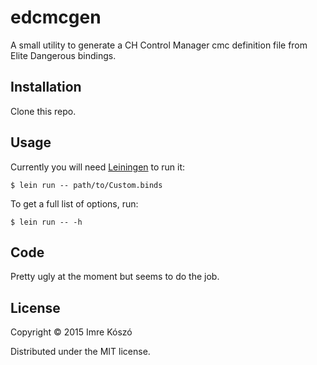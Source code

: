 # edcmcgen

A small utility to generate a CH Control Manager cmc definition file from Elite Dangerous bindings.

## Installation

Clone this repo.

## Usage

Currently you will need [Leiningen](http://leiningen.org/) to run it:

    $ lein run -- path/to/Custom.binds

To get a full list of options, run:

    $ lein run -- -h

## Code

Pretty ugly at the moment but seems to do the job.

## License

Copyright © 2015 Imre Kószó

Distributed under the MIT license.
